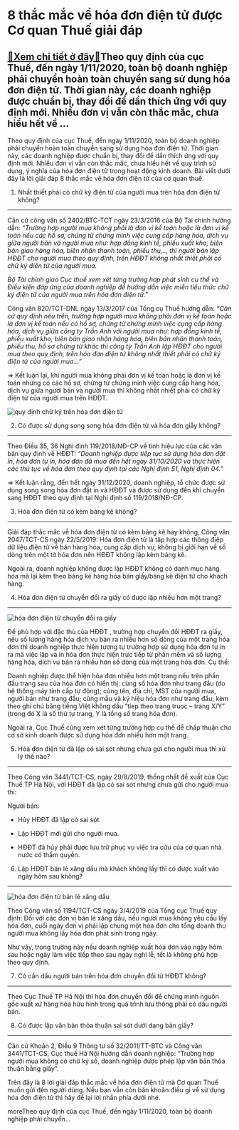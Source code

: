 8 thắc mắc về hóa đơn điện tử được Cơ quan Thuế giải đáp
========================================================

[:gift:Xem chi tiết ở đây:gift:](https://hddtvn.com/8-thac-mac-ve-hoa-don-dien-tu-duoc-co-quan-thue-giai-dap/)Theo quy định của cục Thuế, đến ngày 1/11/2020, toàn bộ doanh nghiệp phải chuyển hoàn toàn chuyển sang sử dụng hóa đơn điện tử. Thời gian này, các doanh nghiệp được chuẩn bị, thay đổi để dần thích ứng với quy định mới. Nhiều đơn vị vẫn còn thắc mắc, chưa hiểu hết về …
----------------------------------------------------------------------------------------------------------------------------------------------------------------------------------------------------------------------------------------------------------------------------

Theo quy định của cục Thuế, đến ngày 1/11/2020, toàn bộ doanh nghiệp phải chuyển hoàn toàn chuyển sang sử dụng hóa đơn điện tử. Thời gian này, các doanh nghiệp được chuẩn bị, thay đổi để dần thích ứng với quy định mới. Nhiều đơn vị vẫn còn thắc mắc, chưa hiểu hết về quy trình sử dụng, ý nghĩa của hóa đơn điện tử trong hoạt động kinh doanh. Bài viết dưới đây là lời giải đáp 8 thắc mắc về hóa đơn điện tử của cơ quan thuế.


1. Nhất thiết phải có chữ ký điện tử của người mua trên hóa đơn điện tử không?
------------------------------------------------------------------------------


Căn cứ công văn số 2402/BTC-TCT ngày 23/3/2016 của Bộ Tài chính hướng dẫn: *“Trường hợp người mua không phải là đơn vị kế toán hoặc là đơn vị kế toán nếu các hồ sơ, chứng từ chứng minh việc cung cấp hàng hóa, dịch vụ giữa người bán và người mua như: hợp đồng kinh tế, phiếu xuất kho, biên bản giao hàng hóa, biên nhận thanh toán, phiếu thu,.., thì người bán lập HĐĐT cho người mua theo quy định, trên HĐĐT không nhất thiết phải có chữ ký điện tử của người mua.*


*Bộ Tài chính giao Cục thuế xem xét từng trường hơp phát sinh cụ thể và Điều kiện đáp ứng của doanh nghiệp để hướng dẫn việc miễn tiêu thức chữ ký điện tử của người mua trên hóa đơn điện tử.”*


Công văn 820/TCT-DNL ngày 13/3/2017 của Tổng cụ Thuế hướng dẫn: *“Căn cứ quy định nêu trên, trường hợp người mua không phải đơn vị kế toán hoặc là đơn vị kế toán nếu có hồ sơ, chứng từ chứng minh việc cụng cấp hàng hóa, dịch vụ giữa công ty Trần Anh với người mua như: hợp đồng kinh tế, phiếu xuất kho, biên bản giao nhận hàng hóa, biên bản nhận thanh toán, phiếu thu, hồ sơ chứng từ khác thì công ty Trần Anh lập HĐĐT cho người mua theo quy định, trên hóa đơn điện tử không nhất thiết phải có chữ ký điện tử của người mua…”*


=> Kết luận lại, khi người mua không phải đơn vị kế toán hoặc là đơn vị kế toán nhưng có các hồ sơ, chứng từ chứng minh việc cung cấp hàng hóa, dịch vụ giữa người bán và người mua thì không nhất nhiết phải có chữ kỹ điện tử của người mua trên HĐĐT.


![quy định chữ ký trên hóa đơn điện tử](https://hddtvn.com/wp-content/uploads/2021/01/luu-ban-nhap-tu-dong-107.png)


2. Có được sử dụng song song hóa đơn điện tử và hóa đơn giấy không?
-------------------------------------------------------------------


Theo Điều 35, 36 Nghị định 119/2018/NĐ-CP về tính hiệu lực của các văn bản quy định về HĐĐT: *“Doanh nghiệp được tiếp tục sử dụng hóa đơn đặt in, hóa đơn tự in, hóa đơn đã mua đến hết ngày 31/10/2020 và thực hiện các thủ tục về hóa đơn theo quy định tại các Nghị định 51, Nghị định 04.”*


=> Kết luận rằng, đến hết ngày 31/12/2020, doanh nghiệp, tổ chức được sử dụng song song hóa đơn đặt in và HĐĐT và được sử dụng đến khi chuyển sang HĐĐT theo quy định tại Nghị định số 119/2018/NĐ-CP.


3. Hóa đơn điện tử có kèm bảng kê không?
----------------------------------------


Giải đáp thắc mắc về hóa đơn điện tử có kèm bảng kê hay không, Công văn 2047/TCT-CS ngày 22/5/2019: Hóa đơn điện tử là tập hợp các thông điệp dữ liệu điện tử về bán hàng hóa, cung cấp dịch vụ, không bị giới hạn về số dòng trên một tờ hóa đơn nên HĐĐT không lập kèm bảng kê.


Ngoài ra, doanh nghiệp không được lập HĐĐT không có danh mục hàng hóa mà lại kèm theo bảng kê hàng hóa bản giấy/bảng kê điện tử cho khách hàng.


4. Hóa đơn điện tử chuyển đổi ra giấy có được lập nhiều hơn một trang?
----------------------------------------------------------------------


![hóa đơn điện tử chuyển đổi ra giấy](https://hddtvn.com/wp-content/uploads/2021/01/chi-duoc-chuyen-doi-hoa-don-dien-tu-sang-hoa-don-giay-1-lan-1.jpg)


Để phù hợp với đặc thù của HĐĐT , trường hợp chuyển đổi HĐĐT ra giấy, nếu số lượng hàng hóa dịch vụ bán ra nhiều hơn số dòng của một trang hóa đơn thì doanh nghiệp thực hiện tương tự trường hợp sử dụng hóa đơn tự in ra mà việc lập và in hóa đơn thực hiện trực tiếp từ phần mềm và số lượng hàng hóa, dịch vụ bán ra nhiều hơn số dòng của một trang hóa đơn. Cụ thể:


Doanh nghiệp được thể hiện hóa đơn nhiều hơn một trang nếu trên phần đầu trang sau của hóa đơn có hiển thị: cùng số hóa đơn như trang đầu (do hệ thống máy tính cấp tự động); cùng tên, địa chỉ, MST của người mua, người bán như trang đầu; cùng mẫu và ký hiệu hóa đơn như trang đầu; kèm theo ghi chú bằng tiếng Việt không dấu “tiep theo trang truoc – trang X/Y” (trong đó X là số thứ tự trang, Y là tổng số trang hóa đơn).


Ngoài ra, Cục Thuế cũng xem xét từng trường hợp cụ thể để chấp thuận cho cơ sở kinh doanh được sử dụng hóa đơn nhiều hơn một trang.


5. Hóa đơn điện tử đã lập có sai sót nhưng chưa gửi cho người mua thì xử lý thế nào?
------------------------------------------------------------------------------------


Theo Công văn 3441/TCT-CS, ngày 29/8/2019, thống nhất đề xuất của Cục Thuế TP Hà Nội, với HĐĐT đã lập có sai sót nhưng chưa gửi cho người mua thì:


Người bán:




* Hủy HĐĐT đã lập có sai sót.

* Lập HĐĐT mới gửi cho người mua.

* HĐĐT đã hủy phải được lưu trữ phục vụ việc tra cứu của cơ quan nhà nước có thẩm quyền.



6. Lập HĐĐT bán lẻ xăng dầu mà khách không lấy thì có được xuất vào ngày hôm sau không?
---------------------------------------------------------------------------------------


![hóa đơn điện tử bán lẻ xăng dầu](https://hddtvn.com/wp-content/uploads/2021/01/huong-dan-thuc-hien-hoa-don-dien-tu-trong-ban-hang-cung-cap-dich-vu-37-.4096.jpg)


Theo Công văn số 1194/TCT-CS ngày 3/4/2019 của Tổng cục Thuế quy định: Đối với các đơn vị bán lẻ xăng dầu, nếu người mua không yêu cầu lấy hóa đơn, cuối ngày đơn vị phải lập chung một hóa đơn cho tổng doanh thu người mua không lấy hóa đơn phát sinh trong ngày.


Như vậy, trong trường này nếu doanh nghiệp xuất hóa đơn vào ngày hôm sau hoặc ngày làm việc tiếp theo sau ngày nghỉ lễ, tết là không phù hợp theo quy định.


7. Có cần dấu người bán trên hóa đơn chuyển đổi từ HĐĐT không?
--------------------------------------------------------------


Theo Cục Thuế TP Hà Nội thì hóa đơn chuyển đổi để chứng minh nguồn gốc xuất xứ hàng hóa hữu hình trong quá trình lưu thông phải có dấu người bán.


8. Có được lập văn bản thỏa thuận sai sót dưới dạng bản giấy?
-------------------------------------------------------------


Căn cứ Khoản 2, Điều 9 Thông tư số 32/2011/TT-BTC và Công văn 3441/TCT-CS, Cục thuế Hà Nội hướng dẫn doanh nghiệp: “Trường hợp người mua không có chữ ký số, doanh nghiệp được phép lập văn bản thỏa thuận bằng giấy”.


Trên đây là 8 lời giải đáp thắc mắc về hóa đơn điện tử mà Cơ quan Thuế muốn gửi đến người dùng. Nếu bạn vẫn còn băn khoăn điều gì về sử dụng hóa đơn điện tử thì hãy để lại lời nhắn phía dưới nhé.



moreTheo quy định của cục Thuế, đến ngày 1/11/2020, toàn bộ doanh nghiệp phải chuyển…


